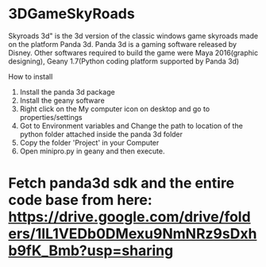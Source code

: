 # 3DGameSkyRoads
Skyroads 3d" is the 3d version of the classic windows game skyroads made on the platform Panda 3d. Panda 3d is a gaming software  released by Disney. Other softwares required to build the game were Maya 2016(graphic designing), Geany 1.7(Python coding platform supported by Panda 3d)  

How to install
1. Install the panda 3d package 
2. Install the geany software 
3. Right click on the My computer icon on desktop and go to properties/settings
4. Got to Environment variables and Change the path to location of the python folder attached inside the panda 3d folder
5. Copy the folder 'Project' in your Computer
6. Open minipro.py in geany and then execute.

# Fetch panda3d sdk and the entire code base from here: https://drive.google.com/drive/folders/1IL1VEDb0DMexu9NmNRz9sDxhb9fK_Bmb?usp=sharing
